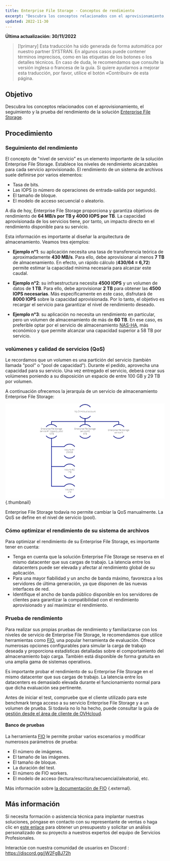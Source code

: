 ```yaml
---
title: Enterprise File Storage - Conceptos de rendimiento
excerpt: "Descubra los conceptos relacionados con el aprovisionamiento, el seguimiento y la prueba de rendimiento de la solución Enterprise File Storage"
updated: 2022-11-30
---
```


**Última actualización: 30/11/2022**

> [!primary]
> Esta traducción ha sido generada de forma automática por nuestro partner SYSTRAN. En algunos casos puede contener términos imprecisos, como en las etiquetas de los botones o los detalles técnicos. En caso de duda, le recomendamos que consulte la versión inglesa o francesa de la guía. Si quiere ayudarnos a mejorar esta traducción, por favor, utilice el botón «Contribuir» de esta página.
>

## Objetivo

Descubra los conceptos relacionados con el aprovisionamiento, el seguimiento y la prueba del rendimiento de la solución [Enterprise File Storage](https://www.ovhcloud.com/es-es/storage-solutions/enterprise-file-storage/).

## Procedimiento

### Seguimiento del rendimiento

El concepto de "nivel de servicio" es un elemento importante de la solución Enterprise File Storage. Establece los niveles de rendimiento alcanzables para cada servicio aprovisionado. El rendimiento de un sistema de archivos suele definirse por varios elementos: 

- Tasa de bits.
- Las IOPS (o número de operaciones de entrada-salida por segundo).
- El tamaño de bloque.
- El modelo de acceso secuencial o aleatorio.

A día de hoy, Enterprise File Storage proporciona y garantiza objetivos de rendimiento de **64 MB/s por TB y 4000 IOPS por TB**. La capacidad aprovisionada de los servicios tiene, por tanto, un impacto directo en el rendimiento disponible para su servicio.

Esta información es importante al diseñar la arquitectura de almacenamiento. Veamos tres ejemplos:

- **Ejemplo n°1**: su aplicación necesita una tasa de transferencia teórica de aproximadamente **430 MB/s**. Para ello, debe aprovisionar al menos **7 TB** de almacenamiento. En efecto, un rápido cálculo (**430/64 = 6,72**) permite estimar la capacidad mínima necesaria para alcanzar este caudal.

- **Ejemplo n°2**: su infraestructura necesita **4500 IOPS** y un volumen de datos de **1 TB**. Para ello, debe aprovisionar **2 TB** para obtener las **4500 IOPS necesarias**. Más específicamente en este caso, disfrutará de **8000 IOPS** sobre la capacidad aprovisionada. Por lo tanto, el objetivo es recargar el servicio para garantizar el nivel de rendimiento deseado.

- **Ejemplo n°3**: su aplicación no necesita un rendimiento en particular, pero un volumen de almacenamiento de más de **60 TB**. En ese caso, es preferible optar por el servicio de almacenamiento [NAS-HA](https://www.ovhcloud.com/es-es/storage-solutions/nas-ha/), más económico y que permite alcanzar una capacidad superior a 58 TB por servicio.

### volúmenes y calidad de servicios (QoS)

Le recordamos que un volumen es una partición del servicio (también llamada "pool" o "pool de capacidad"). Durante el pedido, aprovecha una capacidad para su servicio. Una vez entregado el servicio, deberá crear sus volúmenes poniendo a su disposición un espacio de entre 100 GB y 29 TB por volumen. 

A continuación ofrecemos la jerarquía de un servicio de almacenamiento Enterprise File Storage:

![Enterprise File Storage Perf 1](images/Netapp_Hierarchie_2.png){.thumbnail}

Enterprise File Storage todavía no permite cambiar la QoS manualmente. La QoS se define en el nivel de servicio (pool).

### Cómo optimizar el rendimiento de su sistema de archivos

Para optimizar el rendimiento de su Enterprise File Storage, es importante tener en cuenta:

- Tenga en cuenta que la solución Enterprise File Storage se reserva en el mismo datacenter que sus cargas de trabajo. La latencia entre los datacenters puede ser elevada y afectar al rendimiento global de su aplicación.
- Para una mayor fiabilidad y un ancho de banda máximo, favorezca a los servidores de última generación, ya que disponen de las nuevas interfaces de red.
- Identifique el ancho de banda público disponible en los servidores de clientes para garantizar la compatibilidad con el rendimiento aprovisionado y así maximizar el rendimiento.

### Prueba de rendimiento

Para realizar sus propias pruebas de rendimiento y familiarizarse con los niveles de servicio de Enterprise File Storage, le recomendamos que utilice herramientas como [FIO](https://github.com/axboe/fio), una popular herramienta de evaluación. Ofrece numerosas opciones configurables para simular la carga de trabajo deseada y proporciona estadísticas detalladas sobre el comportamiento del almacenamiento bajo carga. También está disponible de forma gratuita en una amplia gama de sistemas operativos.

Es importante probar el rendimiento de su Enterprise File Storage en el mismo datacenter que sus cargas de trabajo. La latencia entre los datacenters es demasiado elevada durante el funcionamiento normal para que dicha evaluación sea pertinente.

Antes de iniciar el test, compruebe que el cliente utilizado para este benchmark tenga acceso a su servicio Enterprise File Storage y a un volumen de prueba. Si todavía no lo ha hecho, puede consultar la guía de [gestión desde el área de cliente de OVHcloud](/pages/storage_and_backup/file_storage/enterprise_file_storage/netapp_control_panel).

#### Banco de pruebas

La herramienta [FIO](https://github.com/axboe/fio) le permite probar varios escenarios y modificar numerosos parámetros de prueba: 

- El número de imágenes.
- El tamaño de las imágenes.
- El tamaño de bloque.
- La duración del test.
- El número de FIO workers.
- El modelo de acceso (lectura/escritura/secuencial/aleatoria), etc.

Más información sobre [la documentación de FIO](https://fio.readthedocs.io/en/latest/index.html) {.external}.

## Más información

Si necesita formación o asistencia técnica para implantar nuestras soluciones, póngase en contacto con su representante de ventas o haga clic en [este enlace](https://www.ovhcloud.com/es-es/professional-services/) para obtener un presupuesto y solicitar un análisis personalizado de su proyecto a nuestros expertos del equipo de Servicios Profesionales.

Interactúe con nuestra comunidad de usuarios en Discord : <https://discord.gg/jW2FgBJ72h>
